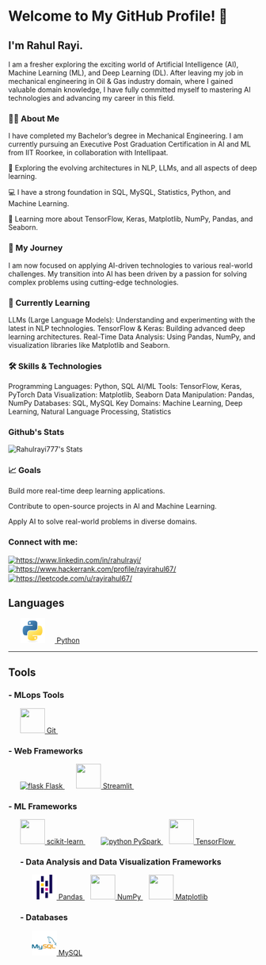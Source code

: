 # Welcome to My GitHub Profile! 👋
## I'm Rahul Rayi.

I am a fresher exploring the exciting world of Artificial Intelligence (AI), Machine Learning (ML), and Deep Learning (DL). After leaving my job in mechanical engineering  in Oil & Gas industry domain, where I gained valuable domain knowledge, I have fully committed myself to mastering AI technologies and advancing my career in this field.

### 👨‍🎓 About Me
I have completed my Bachelor’s degree in Mechanical Engineering. I am currently pursuing an Executive Post Graduation Certification in AI and ML from IIT Roorkee, in collaboration with Intellipaat.

🧠 Exploring the evolving architectures in NLP, LLMs, and all aspects of deep learning.

💻 I have a strong foundation in SQL, MySQL, Statistics, Python, and Machine Learning.

🌱 Learning more about TensorFlow, Keras, Matplotlib, NumPy, Pandas, and Seaborn.

### 🚀 My Journey
  I am now focused on applying AI-driven technologies to various real-world challenges. My transition into AI has been driven by a passion for solving complex problems using cutting-edge technologies.
 
### 🔭 Currently Learning
LLMs (Large Language Models): Understanding and experimenting with the latest in NLP technologies.
TensorFlow & Keras: Building advanced deep learning architectures.
Real-Time Data Analysis: Using Pandas, NumPy, and visualization libraries like Matplotlib and Seaborn.

### 🛠 Skills & Technologies
Programming Languages: Python, SQL
AI/ML Tools: TensorFlow, Keras, PyTorch
Data Visualization: Matplotlib, Seaborn
Data Manipulation: Pandas, NumPy
Databases: SQL, MySQL
Key Domains: Machine Learning, Deep Learning, Natural Language Processing, Statistics

### Github's Stats
![Rahulrayi777's Stats](https://github-readme-stats.vercel.app/api?username=Rahulrayi777&theme=merko&show_icons=true&hide_border=false&count_private=true)

### 📈 Goals
Build more real-time deep learning applications.

Contribute to open-source projects in AI and Machine Learning.

Apply AI to solve real-world problems in diverse domains.
 


<h3 align="left">Connect with me:</h3>
<p align="left">
<a href="https://linkedin.com/in/https://www.linkedin.com/in/rahulrayi/" target="blank"><img align="center" src="https://raw.githubusercontent.com/rahuldkjain/github-profile-readme-generator/master/src/images/icons/Social/linked-in-alt.svg" alt="https://www.linkedin.com/in/rahulrayi/" height="30" width="40" /></a>
<a href="https://www.hackerrank.com/https://www.hackerrank.com/profile/rayirahul67/" target="blank"><img align="center" src="https://raw.githubusercontent.com/rahuldkjain/github-profile-readme-generator/master/src/images/icons/Social/hackerrank.svg" alt="https://www.hackerrank.com/profile/rayirahul67/" height="30" width="40" /></a>
<a href="https://www.leetcode.com/https://leetcode.com/u/rayirahul67/" target="blank"><img align="center" src="https://raw.githubusercontent.com/rahuldkjain/github-profile-readme-generator/master/src/images/icons/Social/leet-code.svg" alt="https://leetcode.com/u/rayirahul67/" height="30" width="40" /></a>
</p>


<!-- Languages -->
<h2 align="left">Languages</h2>
<ul>
  <p align="left">
    <a href="https://www.python.org" target="_blank" rel="noreferrer">
      <img src="https://raw.githubusercontent.com/devicons/devicon/master/icons/python/python-original.svg" alt="python" width="50" height="50" style="margin-right: 20px;"/>
      Python
    </a>
  </p>
</ul>


---
<!-- Tools -->
<h2 align="left">Tools</h2>

<!-- MLOps Tools -->
<h3>- MLops Tools</h3>
<ul>
  <p align="left">
    <a href="https://git-scm.com/" target="_blank" rel="noreferrer">
      <img src="https://tse1.mm.bing.net/th?id=OIP.q5y_L6AJmodoXnmMkbmWlQHaHa&pid=Api&P=0&h=180" width="50" height="50"/>
      Git
    </a>&nbsp;&nbsp;
    
  </p>
</ul>


<!-- WebFramework Tools -->
<h3>- Web Frameworks</h3>
<ul>
  <p align="left">
    <a href="https://flask.palletsprojects.com/" target="_blank" rel="noreferrer">
      <img src="https://www.vectorlogo.zone/logos/pocoo_flask/pocoo_flask-icon.svg" alt="flask" width="50" height="50"/>
      Flask
    </a>&nbsp;&nbsp;
    </a>&nbsp;&nbsp;
    <a href="https://streamlit.io/" target="_blank" rel="noreferrer">
      <img src="https://streamlit.io/images/brand/streamlit-logo-primary-colormark-darktext.png" width="50" height="50"/>
      Streamlit
    </a>&nbsp;&nbsp;
  </p>
</ul>

<!-- ML Frameworks -->
<h3>- ML Frameworks</h3>
<ul>
  <p align="left">
    <a href="https://scikit-learn.org/" target="_blank" rel="noreferrer">
      <img src="https://upload.wikimedia.org/wikipedia/commons/0/05/Scikit_learn_logo_small.svg" width="50" height="50"/>
      scikit-learn
    </a>&nbsp;&nbsp;
    <a href="https://www.python.org" target="_blank" rel="noreferrer" style="margin-left: 20px;">
      <img src="https://upload.wikimedia.org/wikipedia/commons/thumb/f/f3/Apache_Spark_logo.svg/768px-Apache_Spark_logo.svg.png?20210416091439" alt="python" width="50" height="50"/>
      PySpark
    </a>&nbsp;&nbsp;
    <a href="https://www.tensorflow.org" target="_blank" rel="noreferrer">
      <img src="https://www.vectorlogo.zone/logos/tensorflow/tensorflow-icon.svg" width="50" height="50"/>
      TensorFlow
    </a>&nbsp;&nbsp;
   
<!-- Other Frameworks -->
<h3>- Data Analysis and Data Visualization Frameworks</h3>
<ul>
  <p align="left">
    <!-- Add other tools such as Pandas, Numpy, etc. -->
    <a href="https://pandas.pydata.org/" target="_blank" rel="noreferrer">
      <img src="https://raw.githubusercontent.com/devicons/devicon/2ae2a900d2f041da66e950e4d48052658d850630/icons/pandas/pandas-original.svg" width="50" height="50"/>
      Pandas
    </a>&nbsp;&nbsp;
    <a href="https://numpy.org/" target="_blank" rel="noreferrer">
      <img src="https://numpy.org/doc/stable/_static/numpylogo.svg" width="50" height="50"/>
      NumPy
    </a>&nbsp;&nbsp;
    <a href="https://matplotlib.org/" target="_blank" rel="noreferrer">
      <img src="https://tse4.mm.bing.net/th?id=OIP.ffivEBQvq_3fb6-3BgJl0AHaGK&pid=Api&P=0&h=180" width="50" height="50"/>
      Matplotlib
    </a>
    <!-- Add more tools here as required -->
  </p>
</ul>

<!-- Databases -->
<h3>- Databases</h3>
<ul>
  <p align="left">
    <!-- Add database tools such as MySQL, MongoDB, etc. -->
    <a href="https://www.mysql.com/" target="_blank" rel="noreferrer">
      <img src="https://raw.githubusercontent.com/devicons/devicon/master/icons/mysql/mysql-original-wordmark.svg" width="50" height="50"/>
      MySQL
     
<!--
**RahulRayi777/Rahulrayi777** is a ✨ _special_ ✨ repository because its `README.md` (this file) appears on your GitHub profile.

Here are some ideas to get you started:

- 🔭 I’m currently working on ...
- 🌱 I’m currently learning ...
- 👯 I’m looking to collaborate on ...
- 🤔 I’m looking for help with ...
- 💬 Ask me about ...
- 📫 How to reach me: ...
- 😄 Pronouns: ...
- ⚡ Fun fact: ...
-->
